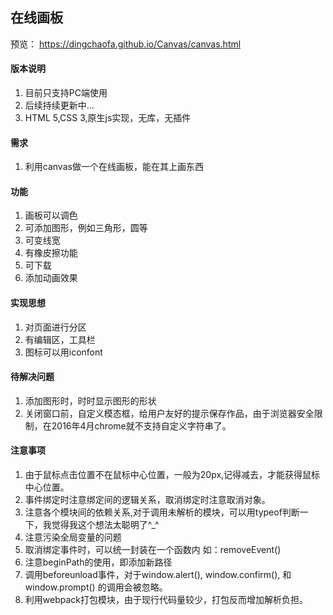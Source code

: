 ## 在线画板  
预览： https://dingchaofa.github.io/Canvas/canvas.html
#### 版本说明
1. 目前只支持PC端使用  
2. 后续持续更新中...
3. HTML 5,CSS 3,原生js实现，无库，无插件

#### 需求
1. 利用canvas做一个在线画板，能在其上画东西

#### 功能
1. 画板可以调色
2. 可添加图形，例如三角形，圆等
3. 可变线宽
4. 有橡皮擦功能
5. 可下载
6. 添加动画效果

#### 实现思想
1. 对页面进行分区
2. 有编辑区，工具栏
3. 图标可以用iconfont

#### 待解决问题
1. 添加图形时，时时显示图形的形状
2. 关闭窗口前，自定义模态框，给用户友好的提示保存作品，由于浏览器安全限制，在2016年4月chrome就不支持自定义字符串了。

#### 注意事项
1. 由于鼠标点击位置不在鼠标中心位置，一般为20px,记得减去，才能获得鼠标中心位置。
2. 事件绑定时注意绑定间的逻辑关系，取消绑定时注意取消对象。
3. 注意各个模块间的依赖关系,对于调用未解析的模块，可以用typeof判断一下，我觉得我这个想法太聪明了^_^
4. 注意污染全局变量的问题
5. 取消绑定事件时，可以统一封装在一个函数内 如：removeEvent()
6. 注意beginPath的使用，即添加新路径
7. 调用beforeunload事件，对于window.alert(), window.confirm(), 和 window.prompt() 的调用会被忽略。
8. 利用webpack打包模块，由于现行代码量较少，打包反而增加解析负担。